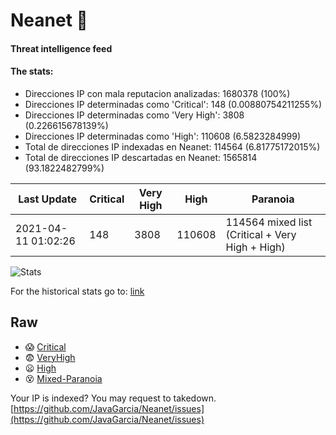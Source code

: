 # Neanet :hocho:
#### Threat intelligence feed
#### The stats:

- Direcciones IP con mala reputacion analizadas: 1680378 (100%)
- Direcciones IP determinadas como 'Critical':  148 (0.00880754211255%)
- Direcciones IP determinadas como 'Very High':  3808 (0.226615678139%)
- Direcciones IP determinadas como 'High':  110608 (6.5823284999)
- Total de direcciones IP indexadas en Neanet:  114564 (6.81775172015%)
- Total de direcciones IP descartadas en Neanet:  1565814 (93.1822482799%)

| Last Update | Critical | Very High | High | Paranoia |
| --- | --- | --- | --- | --- |
| 2021-04-11 01:02:26 | 148 | 3808 | 110608 | 114564 mixed list (Critical + Very High + High)|

![Stats](https://docs.google.com/spreadsheets/d/e/2PACX-1vSnaNMIXVabIpDJjufMlzH7poXnshF3mgd8Is1g9ytUEzVsP5my4Trn8f-xkoLLQ38xpL3HtmUexLo6/pubchart?oid=501124687&format=image)

For the historical stats go to: [link](/stats.csv)
## Raw
- :scream: [Critical](https://raw.githubusercontent.com/JavaGarcia/Neanet/master/blacklists/neanet_critical.txt)
- :fearful: [VeryHigh](https://raw.githubusercontent.com/JavaGarcia/Neanet/master/blacklists/neanet_veryHigh.txtt)
- :frowning: [High](https://raw.githubusercontent.com/JavaGarcia/Neanet/master/blacklists/neanet_high.txt)
- :dizzy_face: [Mixed-Paranoia](https://raw.githubusercontent.com/JavaGarcia/Neanet/master/blacklists/neanet_all.txt)


Your IP is indexed? You may request to takedown. [https://github.com/JavaGarcia/Neanet/issues](https://github.com/JavaGarcia/Neanet/issues)































































































































































































































































































































































































































































































































































































































































































































































































































































































































































































































































































































































































































































































































































































































































































































































































































































































































































































































































































































































































































































































































































































































































































































































































































































































































































































































































































































































































































































































































































































































































































































































































































































































































































































































































































































































































































































































































































































































































































































































































































































































































































































































































































































































































































































































































































































































































































































































































































































































































































































































































































































































































































































































































































































































































































































































































































































































































